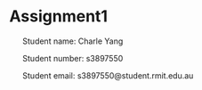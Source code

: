 # Assignment1
<ul>
  <p>Student name: Charle Yang</p>
  <p>Student number: s3897550 </p>
  <p>Student email: s3897550@student.rmit.edu.au</p>
</ul>
